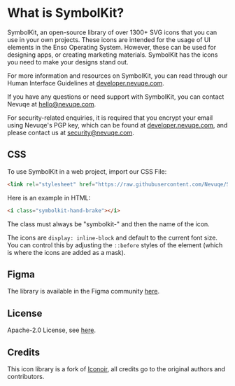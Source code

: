 What is SymbolKit?
==================

SymbolKit, an open-source library of over 1300+ SVG icons that you can use in your own projects. These icons are intended for the usage of UI elements in the Enso Operating System. However, these can be used for designing apps, or creating marketing materials. SymbolKit has the icons you need to make your designs stand out.

For more information and resources on SymbolKit, you can read through our Human Interface Guidelines at [developer.nevuqe.com](https://developer.nevuqe.com).

If you have any questions or need support with SymbolKit, you can contact Nevuqe at [hello@nevuqe.com](mailto:hello@nevuqe.com).

For security-related enquiries, it is required that you encrypt your email using Nevuqe's PGP key, which can be found at [developer.nevuqe.com](https://developer.nevuqe.com/keys/signing-key.asc), and please contact us at [security@nevuqe.com](mailto:security@nevuqe.com).

CSS
---

To use SymbolKit in a web project, import our CSS File:

```html
<link rel="stylesheet" href="https://raw.githubusercontent.com/Nevuqe/SymbolKit/main/css/symbolkit.css?token=GHSAT0AAAAAACAXY3UCA5XW2ON5DF6GFBOGZBFL6KQ">
```

Here is an example in HTML:

```html
<i class="symbolkit-hand-brake"></i>
```
The class must always be "symbolkit-" and then the name of the icon.

The icons are `display: inline-block` and default to the current font size. You can control this
by adjusting the `::before` styles of the element (which is where the icons are added as a mask).

Figma
-----

The library is available in the Figma community [here](https://www.figma.com/community/file/1223220311556704784).

License
-------

Apache-2.0 License, see [here](LICENSE).

Credits
-------

This icon library is a fork of [Iconoir](https://iconoir.com), all credits go to the original authors and contributors.